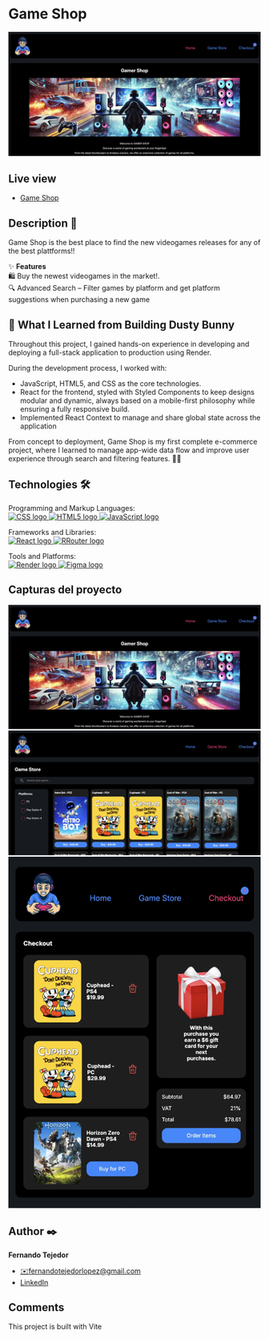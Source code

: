 # Game Shop

<p>
    <img src="https://raw.githubusercontent.com/FernandoTejedorL/Game-shop/refs/heads/main/design/home.jpg" alt="home">
</p>

## Live view

<ul>
    <li>
        <a target="_blank" href="">Game Shop</a>
    </li>
</ul>

## Description 📑

Game Shop is the best place to find the new videogames releases for any of the best plattforms!!

✨ <b>Features</b>
</br>
🛍 Buy the newest videogames in the market!.
</br>
🔍 Advanced Search – Filter games by platform and get platform suggestions when purchasing a new game

## 🚀 What I Learned from Building Dusty Bunny

Throughout this project, I gained hands-on experience in developing and deploying a full-stack application to production using Render.

During the development process, I worked with:

<ul>
    <li>
        JavaScript, HTML5, and CSS as the core technologies.
    </li>
    <li>
        React for the frontend, styled with Styled Components to keep designs modular and dynamic, always based on a mobile-first philosophy while ensuring a fully responsive build.
    </li>
    <li>
        Implemented React Context to manage and share global state across the application
    </li>
</ul>

From concept to deployment, Game Shop is my first complete e-commerce project, where I learned to manage app-wide data flow and improve user experience through search and filtering features. 🚀✨

## Technologies 🛠

<!-- Iconos sacados de: https://github.com/alexandresanlim/Badges4-README.md-Profile?tab=readme-ov-file#-languages- -->

<p>
    <span>Programming and Markup Languages:</span></br>
    <a href="https://es.wikipedia.org/wiki/CSS">
        <img src="https://img.shields.io/badge/CSS3-1572B6?style=for-the-badge&logo=css3&logoColor=white" alt="CSS logo">
    </a>
    <a href="https://es.wikipedia.org/wiki/HTML5">
        <img src="https://img.shields.io/badge/HTML5-E34F26?style=for-the-badge&logo=html5&logoColor=white" alt="HTML5 logo">
    </a>
    <a href="https://es.wikipedia.org/wiki/JavaScript">
        <img src="https://img.shields.io/badge/JavaScript-323330?style=for-the-badge&logo=javascript&logoColor=F7DF1E" alt="JavaScript logo">
    </a>    
</p>
<p>
    <span>Frameworks and Libraries:</span></br>
    <a href="https://es.wikipedia.org/wiki/React">
        <img src="https://img.shields.io/badge/React-20232A?style=for-the-badge&logo=react&logoColor=61DAFB" alt="React logo">
    </a>
    <a href="https://reactrouter.com/">
        <img src="https://img.shields.io/badge/React_Router-CA4245?style=for-the-badge&logo=react-router&logoColor=white" alt="RRouter logo">
    </a>
</p>
<p>
    <span>Tools and Platforms:</span></br>
    <a href="https://https://render.com/">
        <img src="https://img.shields.io/badge/Render-46E3B7?style=for-the-badge&logo=render&logoColor=white" alt="Render logo">
    </a>
    <a href="https://figma.com">
        <img src="https://img.shields.io/badge/Figma-F24E1E?style=for-the-badge&logo=figma&logoColor=white" alt="Figma logo">
    </a>
</p>

## Capturas del proyecto

<p>
   <img src="https://raw.githubusercontent.com/FernandoTejedorL/Game-shop/refs/heads/main/design/home.jpg" alt="home">
       <img src="https://raw.githubusercontent.com/FernandoTejedorL/Game-shop/refs/heads/main/design/shop.jpg" alt="shop">
       <img src="https://raw.githubusercontent.com/FernandoTejedorL/Game-shop/refs/heads/main/design/checkout.jpg" alt="checkout">
</p>

## Author ✒️

**Fernando Tejedor**

<ul>
    <li>
        <a href="fernandotejedorlopez@gmail.com">✉️fernandotejedorlopez@gmail.com</a>
    </li>
    <li>
        <a href="https://www.linkedin.com/in/fernando-tejedor-65483b6b/">LinkedIn</a>
    </li>
</ul>

## Comments

This project is built with Vite
